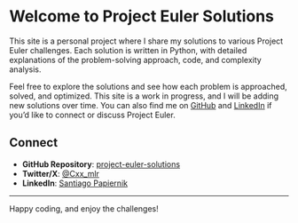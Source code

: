 # Welcome to Project Euler Solutions

This site is a personal project where I share my solutions to various Project Euler challenges. Each solution is written in Python, with detailed explanations of the problem-solving approach, code, and complexity analysis.

Feel free to explore the solutions and see how each problem is approached, solved, and optimized. This site is a work in progress, and I will be adding new solutions over time. You can also find me on [GitHub](https://github.com/Cxx-mlr) and [LinkedIn](https://www.linkedin.com/in/santiago-papiernik-7502342b2/) if you’d like to connect or discuss Project Euler.

## Connect

- **GitHub Repository**: [project-euler-solutions](https://github.com/Cxx-mlr/project-euler-solutions)
- **Twitter/X**: [@Cxx_mlr](https://x.com/Cxx_mlr)
- **LinkedIn**: [Santiago Papiernik](https://www.linkedin.com/in/santiago-papiernik-7502342b2/)

---

Happy coding, and enjoy the challenges!
